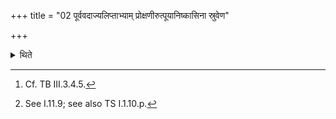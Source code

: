 +++
title = "02 पूर्ववदाज्यलिप्ताभ्याम् प्रोक्षणीरुत्पूयानिष्कासिना स्रुवेण"

+++

<details><summary>थिते</summary>

2. Having purified the sprinkling water by means of two (strainers) besmeared with ghee[^1] in the same manner (described) earlier,[^2] within the altar, he scoops ghee(portion)s (in the ladles) by means of spoon in which he does not allow any remain of the earlier scooping, after having supported (the spoon) with the grass-brush.  

[^1]: Cf. TB III.3.4.5.  

[^2]: See I.11.9; see also TS I.1.10.p.
</details>
